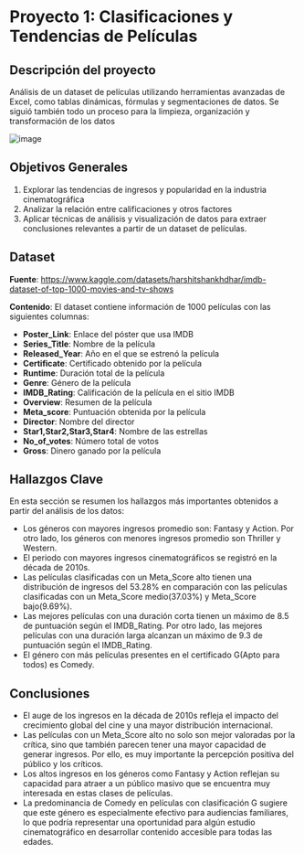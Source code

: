 # Proyecto 1: Clasificaciones y Tendencias de Películas
## Descripción del proyecto
Análisis de un dataset de películas utilizando herramientas avanzadas de Excel, como tablas dinámicas, fórmulas y segmentaciones de datos. Se siguió también todo un proceso para la limpieza, organización y transformación de los datos

![image](https://github.com/user-attachments/assets/e346839b-3c69-4945-a326-60d91019900e)

## Objetivos Generales
1. Explorar las tendencias de ingresos y popularidad en la industria cinematográfica
2. Analizar la relación entre calificaciones y otros factores
3. Aplicar técnicas de análisis y visualización de datos para extraer conclusiones relevantes a partir de un dataset de películas.
## Dataset
**Fuente**: https://www.kaggle.com/datasets/harshitshankhdhar/imdb-dataset-of-top-1000-movies-and-tv-shows

**Contenido**: El dataset contiene información de 1000 películas con las siguientes columnas:
 - **Poster_Link**: Enlace del póster que usa IMDB
  - **Series_Title**: Nombre de la película
  - **Released_Year**: Año en el que se estrenó la película
  - **Certificate**: Certificado obtenido por la película
  - **Runtime**: Duración total de la película
  - **Genre**: Género de la película
  - **IMDB_Rating**: Calificación de la película en el sitio IMDB
  - **Overview**: Resumen de la película
 - **Meta_score**: Puntuación obtenida por la película
  - **Director**: Nombre del director
  - **Star1,Star2,Star3,Star4**: Nombre de las estrellas
  - **No_of_votes**: Número total de votos
  - **Gross**: Dinero ganado por la película
    
## Hallazgos Clave
En esta sección se resumen los hallazgos más importantes obtenidos a partir del análisis de los datos:
- Los géneros con mayores ingresos promedio son: Fantasy y Action. Por otro lado, los géneros con menores ingresos promedio son Thriller y Western.
- El periodo con mayores ingresos cinematográficos se registró en la década de 2010s. 
- Las películas clasificadas con un Meta_Score alto tienen una distribución de ingresos del 53.28% en comparación con las películas clasificadas con un Meta_Score medio(37.03%) y Meta_Score bajo(9.69%).
- Las mejores películas con una duración corta tienen un máximo de 8.5 de puntuación según el IMDB_Rating. Por otro lado, las mejores películas con una duración larga alcanzan un máximo de 9.3 de puntuación según el IMDB_Rating.
- El género con más películas presentes en el certificado G(Apto para todos) es Comedy.

## Conclusiones
- El auge de los ingresos en la década de 2010s refleja el impacto del crecimiento global del cine y una mayor distribución internacional.
- Las películas con un Meta_Score alto no solo son mejor valoradas por la crítica, sino que también parecen tener una mayor capacidad de generar ingresos. Por ello, es muy importante la percepción positiva del público y los críticos.
- Los altos ingresos en los géneros como Fantasy y Action reflejan su capacidad para atraer a un público masivo que se encuentra muy interesada en estas clases de películas.      
- La predominancia de Comedy en películas con clasificación G sugiere que este género es especialmente efectivo para audiencias familiares, lo que podría representar una oportunidad para algún estudio cinematográfico en desarrollar contenido accesible para todas las edades.

    
